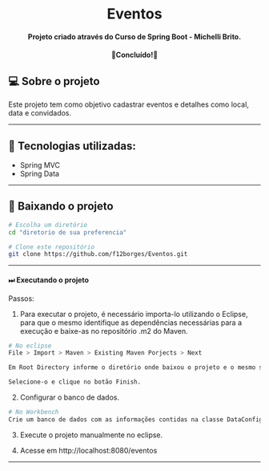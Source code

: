 <h1 align="center">
     Eventos
</h1>

<h4 align="center">
    Projeto criado através do Curso de Spring Boot - Michelli Brito.
</h4>

<h4 align="center">
	🎉Concluído!🎊
</h4>

## 💻 Sobre o projeto
Este projeto tem como objetivo cadastrar eventos e detalhes como local, data e convidados.

---


## 🧩 Tecnologias utilizadas:

* Spring MVC
* Spring Data

---

## 💽 Baixando o projeto

```bash
# Escolha um diretório
cd "diretorio de sua preferencia"

# Clone este repositório
git clone https://github.com/f12borges/Eventos.git

```

---
#### ⏭ Executando o projeto

Passos:
1. Para executar o projeto, é necessário importa-lo utilizando o Eclipse, para que o mesmo identifique as dependências necessárias para a execução e baixe-as no repositório .m2 do Maven.

```bash
# No eclipse
File > Import > Maven > Existing Maven Porjects > Next

Em Root Directory informe o diretório onde baixou o projeto e o mesmo será apresentado para importação.

Selecione-o e clique no botão Finish.
```

2. Configurar o banco de dados.

```bash
# No Workbench
Crie um banco de dados com as informações contidas na classe DataConfiguration.java.

```
3. Execute o projeto manualmente no eclipse.

4. Acesse em http://localhost:8080/eventos
---
